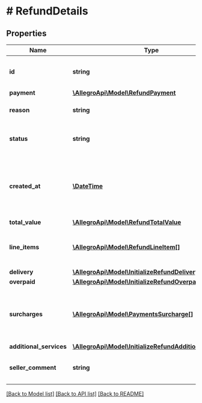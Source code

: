# # RefundDetails

## Properties

Name | Type | Description | Notes
------------ | ------------- | ------------- | -------------
**id** | **string** | The payment refund identifier. |
**payment** | [**\AllegroApi\Model\RefundPayment**](RefundPayment.md) |  |
**reason** | **string** | Reason for a payment refund. |
**status** | **string** | Current status of payment refund. |
**created_at** | [**\DateTime**](\DateTime.md) | Date and time when the refund was created provided in ISO 8601 format. |
**total_value** | [**\AllegroApi\Model\RefundTotalValue**](RefundTotalValue.md) |  |
**line_items** | [**\AllegroApi\Model\RefundLineItem[]**](RefundLineItem.md) | List of order&#39;s line items which can be refunded. | [optional]
**delivery** | [**\AllegroApi\Model\InitializeRefundDelivery**](InitializeRefundDelivery.md) |  | [optional]
**overpaid** | [**\AllegroApi\Model\InitializeRefundOverpaid**](InitializeRefundOverpaid.md) |  | [optional]
**surcharges** | [**\AllegroApi\Model\PaymentsSurcharge[]**](PaymentsSurcharge.md) | List of surcharges for payment which can be refunded. | [optional]
**additional_services** | [**\AllegroApi\Model\InitializeRefundAdditionalServices**](InitializeRefundAdditionalServices.md) |  | [optional]
**seller_comment** | **string** | Sellers optional justification for refund. | [optional]

[[Back to Model list]](../../README.md#models) [[Back to API list]](../../README.md#endpoints) [[Back to README]](../../README.md)
